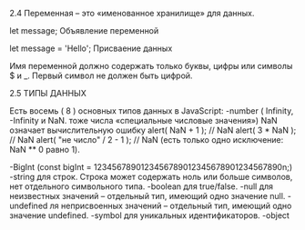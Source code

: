 2.4
Переменная – это «именованное хранилище» для данных.

let message; Объявление переменной

let message = 'Hello'; Присваение данных

Имя переменной должно содержать только буквы, цифры или символы $ и _.
Первый символ не должен быть цифрой.

2.5 ТИПЫ ДАННЫХ

Есть восемь ( 8 ) основных типов данных в JavaScript:
-number ( Infinity, -Infinity и NaN. тоже числа  «специальные числовые значения») NaN означает вычислительную ошибку
    alert( NaN + 1 ); // NaN
    alert( 3 * NaN ); // NaN
    alert( "не число" / 2 - 1 ); // NaN
    (есть только одно исключение: NaN ** 0 равно 1).

-BigInt  (const bigInt = 1234567890123456789012345678901234567890n;)
-string   для строк. Строка может содержать ноль или больше символов, нет отдельного символьного типа.
-boolean   для true/false.
-null   для неизвестных значений – отдельный тип, имеющий одно значение null.
-undefined   ля неприсвоенных значений – отдельный тип, имеющий одно значение undefined.
-symbol   для уникальных идентификаторов.
-object
